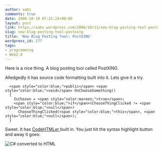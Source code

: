 ```yaml
---
author: aabs
comments: true
date: 2006-10-10 07:21:24+00:00
layout: post
link: https://aabs.wordpress.com/2006/10/11/new-blog-posting-tool-postxing/
slug: new-blog-posting-tool-postxing
title: 'New Blog Posting Tool: PostXING'
wordpress_id: 277
tags:
- programming
- Web2.0
---
```


Here is a nice thing. A blog posting tool called PostXING.

Alledgedly it has source code formatting built into it. Lets give it a
try.

    
      <span style="color:blue;">public</span> <span style="color:blue;">void</span> OnChooseSomething()
      {
        IsChosen = <span style="color:maroon;">true</span>;
        <span style="color:blue;">if</span>(ChooseThingClicked != <span style="color:blue;">null</span>)
          ChooseThingClicked(<span style="color:blue;">this</span>, <span style="color:blue;">null</span>);
      }


Sweet. It has [CodeHTMLer ](http://puzzleware.net/codehtmler/default.aspx)built in.
You just hit the syntax highlight button and away it goes:

![C# converted to HTML](http://www.geocities.com/aabsinoz/blogsrc/syntax.png)

